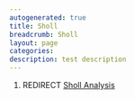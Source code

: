```yaml
---
autogenerated: true
title: Sholl
breadcrumb: Sholl
layout: page
categories: 
description: test description
---
```


1.  REDIRECT [Sholl Analysis](Sholl_Analysis)
